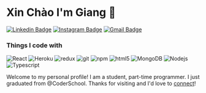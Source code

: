 # Xin Chào I'm Giang 👋

[![Linkedin Badge](https://img.shields.io/badge/-NguyenTruongGiang-blue?style=flat&logo=Linkedin&logoColor=white&link=https://www.linkedin.com/in/giang-coder/)](https://www.linkedin.com/in/giang-coder/)
[![Instagram Badge](https://img.shields.io/badge/-giang_nguyen.99-purple?style=flat&logo=instagram&logoColor=white&link=https://www.instagram.com/giang_nguyen.99/)](https://www.instagram.com/giang_nguyen.99/)
[![Gmail Badge](https://img.shields.io/badge/-nguyentruonggiang99hb-c14438?style=flat&logo=Gmail&logoColor=white&link=mailto:nguyentruonggiang99hb@gmail.com)](mailto:nguyentruonggiang99hb@gmail.com)

<h3>Things I code with</h3>
<p>
  <img alt="React" src="https://img.shields.io/badge/-React-45b8d8?style=flat-square&logo=react&logoColor=white" />
  <img alt="Heroku" src="https://img.shields.io/badge/-Heroku-430098?style=flat-square&logo=heroku&logoColor=white" />
  <img alt="redux" src="https://img.shields.io/badge/-Redux-764ABC?style=flat-square&logo=redux&logoColor=white" />
  <img alt="git" src="https://img.shields.io/badge/-Git-F05032?style=flat-square&logo=git&logoColor=white" />
  <img alt="npm" src="https://img.shields.io/badge/-NPM-CB3837?style=flat-square&logo=npm&logoColor=white" />
  <img alt="html5" src="https://img.shields.io/badge/-HTML5-E34F26?style=flat-square&logo=html5&logoColor=white" />
  <img alt="MongoDB" src="https://img.shields.io/badge/-MongoDB-13aa52?style=flat-square&logo=mongodb&logoColor=white" />
  <img alt="Nodejs" src="https://img.shields.io/badge/-Nodejs-43853d?style=flat-square&logo=Node.js&logoColor=white" />
    <img alt="Typescript" src="https://img.shields.io/badge/-Nodejs-43853d?style=flat-square&logo=typescript&logoColor=white" />
</p>

Welcome to my personal profile! I am a student, part-time programmer. I just graduated from @CoderSchool. Thanks for visiting and I'd love to [connect](https://www.linkedin.com/in/giang-coder/)!
